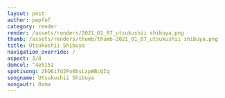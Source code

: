 ```yaml
---
layout: post
author: pepfof
category: render
render: /assets/renders/2021_01_07_utsukushii shibuya.png
thumb: /assets/renders/thumb/thumb-2021_01_07_utsukushii shibuya.png
title: Utsukushii Shibuya
navigation_override: /
aspect: 3/4
domcol: ^4e5152
spotisong: 2hQ6i7d2Fo0bsLxpWBcQIq
songname: Utsukushii Shibuya
songautr: Ozma
---
```


<!--USER BEGIN 1-->

<!--USER END 1-->

<!--more-->
<!--USER BEGIN 2-->

<!--USER END 2-->

